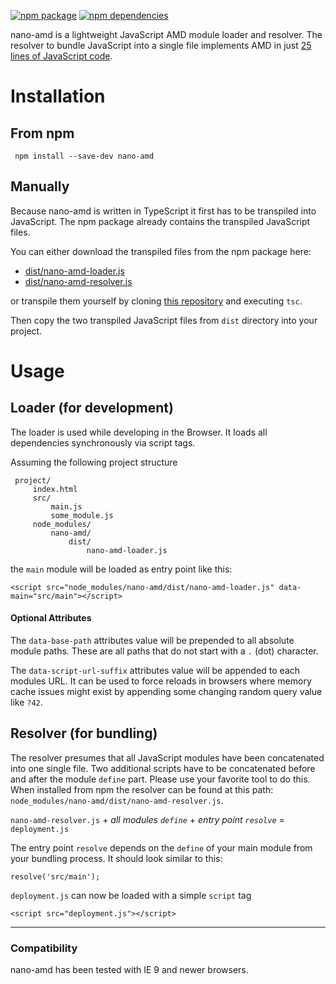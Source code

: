 [![npm package](https://img.shields.io/npm/v/nano-amd.svg?style=flat-square)](https://www.npmjs.org/package/nano-amd)
[![npm dependencies](https://img.shields.io/badge/dependencies-none-brightgreen.svg?style=flat-square)](https://github.com/gdelmas/nano-amd/blob/master/package.json)

nano-amd is a lightweight JavaScript AMD module loader and resolver. The resolver to bundle JavaScript into a single file implements AMD in just [25 lines of JavaScript code](https://unpkg.com/nano-amd/dist/nano-amd-resolver.js).

# Installation
## From npm

     npm install --save-dev nano-amd
     
## Manually

Because nano-amd is written in TypeScript it first has to be transpiled into JavaScript. The npm package already contains the transpiled JavaScript files. 

You can either download the transpiled files from the npm package here:

- [dist/nano-amd-loader.js](https://unpkg.com/nano-amd/dist/nano-amd-loader.js)
- [dist/nano-amd-resolver.js](https://unpkg.com/nano-amd/dist/nano-amd-resolver.js)

or transpile them yourself by cloning [this repository](https://github.com/gdelmas/nano-amd) and executing `tsc`. 

Then copy the two transpiled JavaScript files from `dist` directory into your project.

# Usage

## Loader (for development)
The loader is used while developing in the Browser. It loads all dependencies synchronously via script tags.

Assuming the following project structure

     project/
         index.html
         src/
             main.js
             some_module.js
         node_modules/
             nano-amd/
                 dist/
                     nano-amd-loader.js
     
the `main` module will be loaded as entry point like this:

    <script src="node_modules/nano-amd/dist/nano-amd-loader.js" data-main="src/main"></script>
    
#### Optional Attributes

The `data-base-path` attributes value will be prepended to all absolute module paths. These are all paths that do not start with a `.` (dot) character.

The `data-script-url-suffix` attributes value will be appended to each modules URL. It can be used to force reloads in browsers where memory cache issues might exist by appending some changing random query value like `?42`.


## Resolver (for bundling)
The resolver presumes that all JavaScript modules have been concatenated into one single file. Two additional scripts have to be concatenated before and after the module `define` part. Please use your favorite tool to do this. When installed from npm the resolver can be found at this path: `node_modules/nano-amd/dist/nano-amd-resolver.js`. 

`nano-amd-resolver.js` + *all modules `define`* + *entry point `resolve`* = `deployment.js`
  
The entry point `resolve` depends on the `define` of your main module from your bundling process. It should look similar to this:

    resolve('src/main');
    
`deployment.js` can now be loaded with a simple `script` tag

    <script src="deployment.js"></script>

---
   
### Compatibility
nano-amd has been tested with IE 9 and newer browsers.